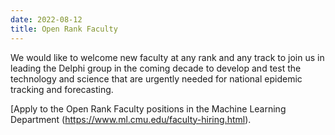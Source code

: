 ```yaml
---
date: 2022-08-12
title: Open Rank Faculty
---
```


We would like to welcome new faculty at any rank and any track to join us in leading the Delphi group in the coming decade to develop and test the technology and science that are urgently needed for national epidemic tracking and forecasting.

[Apply to the Open Rank Faculty positions in the Machine Learning Department (https://www.ml.cmu.edu/faculty-hiring.html).
